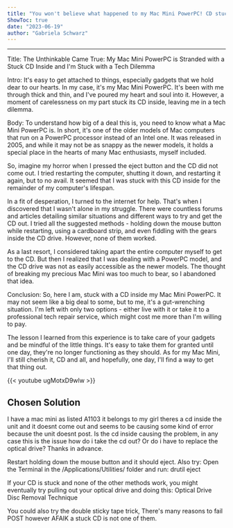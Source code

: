 ```yaml
---
title: "You won't believe what happened to my Mac Mini PowerPC! CD stuck inside and facing a tech dilemma!"
ShowToc: true 
date: "2023-06-19"
author: "Gabriela Schwarz"
---
```

*****
Title: The Unthinkable Came True: My Mac Mini PowerPC is Stranded with a Stuck CD Inside and I'm Stuck with a Tech Dilemma

Intro:
It's easy to get attached to things, especially gadgets that we hold dear to our hearts. In my case, it's my Mac Mini PowerPC. It's been with me through thick and thin, and I've poured my heart and soul into it. However, a moment of carelessness on my part stuck its CD inside, leaving me in a tech dilemma.

Body:
To understand how big of a deal this is, you need to know what a Mac Mini PowerPC is. In short, it's one of the older models of Mac computers that run on a PowerPC processor instead of an Intel one. It was released in 2005, and while it may not be as snappy as the newer models, it holds a special place in the hearts of many Mac enthusiasts, myself included.

So, imagine my horror when I pressed the eject button and the CD did not come out. I tried restarting the computer, shutting it down, and restarting it again, but to no avail. It seemed that I was stuck with this CD inside for the remainder of my computer's lifespan.

In a fit of desperation, I turned to the internet for help. That's when I discovered that I wasn't alone in my struggle. There were countless forums and articles detailing similar situations and different ways to try and get the CD out. I tried all the suggested methods - holding down the mouse button while restarting, using a cardboard strip, and even fiddling with the gears inside the CD drive. However, none of them worked.

As a last resort, I considered taking apart the entire computer myself to get to the CD. But then I realized that I was dealing with a PowerPC model, and the CD drive was not as easily accessible as the newer models. The thought of breaking my precious Mac Mini was too much to bear, so I abandoned that idea.

Conclusion:
So, here I am, stuck with a CD inside my Mac Mini PowerPC. It may not seem like a big deal to some, but to me, it's a gut-wrenching situation. I'm left with only two options - either live with it or take it to a professional tech repair service, which might cost me more than I'm willing to pay.

The lesson I learned from this experience is to take care of your gadgets and be mindful of the little things. It's easy to take them for granted until one day, they're no longer functioning as they should. As for my Mac Mini, I'll still cherish it, CD and all, and hopefully, one day, I'll find a way to get that thing out.

{{< youtube ugMotxD9wlw >}} 



## Chosen Solution
 I have a mac mini as listed A1103 it belongs to my girl theres a cd inside the unit and it doesnt come out and seems to be causing some kind of error because the unit doesnt post. Is the cd inside causing the problem, in any case this is the issue how do i take the cd out?
Or do i have to replace the optical drive?
Thanks in advance.

 Restart holding down the mouse button and it should eject.
Also try:
Open the Terminal in the /Applications/Utilities/ folder and run:
drutil eject

 If your CD is stuck and none of the other methods work, you might eventually try pulling out your optical drive and doing this: Optical Drive Disc Removal Technique

 You could also try the
 double sticky tape trick,
There's many reasons to fail POST however AFAIK a stuck CD is not one of them.




